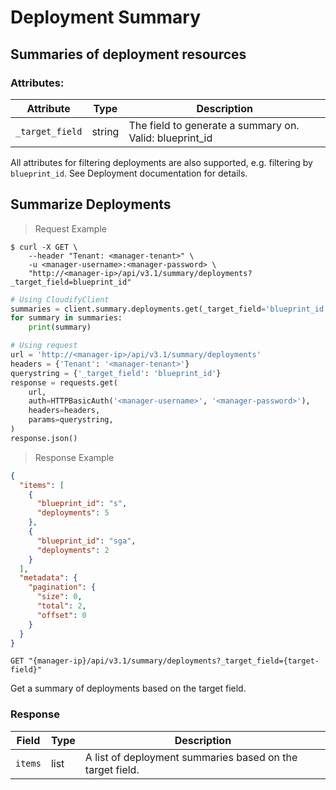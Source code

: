 # Deployment Summary

## Summaries of deployment resources

### Attributes:

Attribute | Type | Description
--------- | ------- | -------
`_target_field` | string | The field to generate a summary on. Valid: blueprint_id

All attributes for filtering deployments are also supported, e.g. filtering by `blueprint_id`.
See Deployment documentation for details.

## Summarize Deployments

> Request Example

```shell
$ curl -X GET \
    --header "Tenant: <manager-tenant>" \
    -u <manager-username>:<manager-password> \
    "http://<manager-ip>/api/v3.1/summary/deployments?_target_field=blueprint_id"
```

```python
# Using CloudifyClient
summaries = client.summary.deployments.get(_target_field='blueprint_id')
for summary in summaries:
    print(summary)

# Using request
url = 'http://<manager-ip>/api/v3.1/summary/deployments'
headers = {'Tenant': '<manager-tenant>'}
querystring = {'_target_field': 'blueprint_id'}
response = requests.get(
    url,
    auth=HTTPBasicAuth('<manager-username>', '<manager-password>'),
    headers=headers,
    params=querystring,
)
response.json()
```

> Response Example

```json
{
  "items": [
    {
      "blueprint_id": "s",
      "deployments": 5
    },
    {
      "blueprint_id": "sga",
      "deployments": 2
    }
  ],
  "metadata": {
    "pagination": {
      "size": 0,
      "total": 2,
      "offset": 0
    }
  }
}
```

`GET "{manager-ip}/api/v3.1/summary/deployments?_target_field={target-field}"`

Get a summary of deployments based on the target field.

### Response

Field | Type | Description
--------- | ------- | -------
`items` | list | A list of deployment summaries based on the target field.
